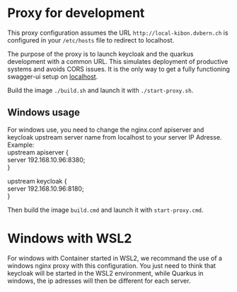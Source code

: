 # Proxy for development

This proxy configuration assumes the URL `http://local-kibon.dvbern.ch` is configured in your `/etc/hosts` file to
redirect to localhost.

The purpose of the proxy is to launch keycloak and the quarkus development with a common URL. This simulates deployment
of productive systems and avoids CORS issues.
It is the only way to get a fully functioning swagger-ui setup on
 [localhost](http://local-kibon.dvbern.ch/api/v1/q/swagger-ui).

Build the image `./build.sh` and launch it with `./start-proxy.sh`.

## Windows usage
For windows use, you need to change the nginx.conf apiserver and keycloak upstream server name from localhost to your server IP Adresse.
<br>
Example:
<br>
upstream apiserver {
<br>
server 192.168.10.96:8380;
<br>
}

upstream keycloak {
<br>
server 192.168.10.96:8180;
<br>
}

Then build the image `build.cmd` and launch it with `start-proxy.cmd`.

# Windows with WSL2
For windows with Container started in WSL2, we recommand the use of a windows nginx proxy with this configuration.
You just need to think that keycloak will be started in the WSL2 environment, while Quarkus in windows, the ip adresses will then be different for each server.
